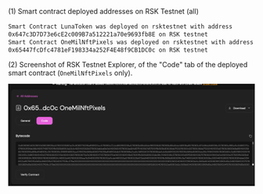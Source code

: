 (1)
Smart contract deployed addresses on RSK Testnet (all)

```
Smart Contract LunaToken was deployed on rsktestnet with address 0x647c3D7D73e6cE2c009B7a512221a70e9693fb8E on RSK testnet
Smart Contract OneMilNftPixels was deployed on rsktestnet with address 0x65447fcDfc4781eF198334a252F4E48f9CB1DC0c on RSK testnet
```

(2)
Screenshot of RSK Testnet Explorer, of the "Code" tab of the deployed smart contract (`OneMilNftPixels` only).

![](./screenshot-explorer.png)
